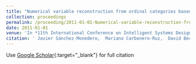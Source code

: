 ```yaml
---
title: "Numerical variable reconstruction from ordinal categories based on probability distributions"
collection: proceedings
permalink: /proceeding/2011-01-01-Numerical-variable-reconstruction-from-ordinal-categories-based-on-probability-distributions
date: 2011-01-01
venue: 'In *11th International Conference on Intelligent Systems Design andApplications (ISDA 2011)*'
citation: ' Javier Sánchez-Monedero,  Mariano Carbonero-Ruz,  David Becerra-Alonso,  Francisco José Martínez-Estudillo,  Pedro Antonio Gutiérrez,  César Hervás-Martínez, &quot;Numerical variable reconstruction from ordinal categories based on probability distributions.&quot; In *11th International Conference on Intelligent Systems Design andApplications (ISDA 2011)*, 2011, pp.1182-1187.'
---
```

Use [Google Scholar](https://scholar.google.com/scholar?q=Numerical+variable+reconstruction+from+ordinal+categories+based+on+probability+distributions){:target="_blank"} for full citation